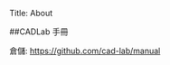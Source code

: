 Title: About

##CADLab 手冊

倉儲: <a href="https://github.com/cad-lab/manual">https://github.com/cad-lab/manual</a>